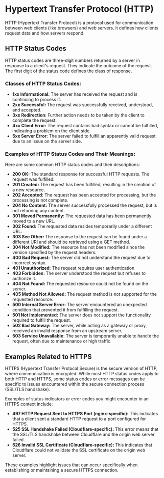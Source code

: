 # Hypertext Transfer Protocol (HTTP)

HTTP (Hypertext Transfer Protocol) is a protocol used for communication between web clients (like browsers) and web servers. It defines how clients request data and how servers respond.

## HTTP Status Codes

HTTP status codes are three-digit numbers returned by a server in response to a client's request. They indicate the outcome of the request. The first digit of the status code defines the class of response.

### Classes of HTTP Status Codes:

- **1xx Informational:** The server has received the request and is continuing to process it.
- **2xx Successful:** The request was successfully received, understood, and accepted.
- **3xx Redirection:** Further action needs to be taken by the client to complete the request.
- **4xx Client Error:** The request contains bad syntax or cannot be fulfilled, indicating a problem on the client side.
- **5xx Server Error:** The server failed to fulfill an apparently valid request due to an issue on the server side.

### Examples of HTTP Status Codes and Their Meanings:

Here are some common HTTP status codes and their descriptions:

- **200 OK:** The standard response for successful HTTP requests. The request was fulfilled.
- **201 Created:** The request has been fulfilled, resulting in the creation of a new resource.
- **202 Accepted:** The request has been accepted for processing, but the processing is not complete.
- **204 No Content:** The server successfully processed the request, but is not returning any content.
- **301 Moved Permanently:** The requested data has been permanently moved to a new URL.
- **302 Found:** The requested data resides temporarily under a different URL.
- **303 See Other:** The response to the request can be found under a different URI and should be retrieved using a GET method.
- **304 Not Modified:** The resource has not been modified since the version specified by the request headers.
- **400 Bad Request:** The server did not understand the request due to incorrect syntax.
- **401 Unauthorized:** The request requires user authentication.
- **403 Forbidden:** The server understood the request but refuses to authorize it.
- **404 Not Found:** The requested resource could not be found on the server.
- **405 Method Not Allowed:** The request method is not supported for the requested resource.
- **500 Internal Server Error:** The server encountered an unexpected condition that prevented it from fulfilling the request.
- **501 Not Implemented:** The server does not support the functionality required to fulfill the request.
- **502 Bad Gateway:** The server, while acting as a gateway or proxy, received an invalid response from an upstream server.
- **503 Service Unavailable:** The server is temporarily unable to handle the request, often due to maintenance or high traffic.

## Examples Related to HTTPS

HTTPS (Hypertext Transfer Protocol Secure) is the secure version of HTTP, where communication is encrypted. While most HTTP status codes apply to both HTTP and HTTPS, some status codes or error messages can be specific to issues encountered within the secure connection process (SSL/TLS handshake).

Examples of status indicators or error codes you might encounter in an HTTPS context include:

- **497 HTTP Request Sent to HTTPS Port (nginx-specific):** This indicates that a client sent a standard HTTP request to a port configured for HTTPS.
- **525 SSL Handshake Failed (Cloudflare-specific):** This error means that the SSL/TLS handshake between Cloudflare and the origin web server failed.
- **526 Invalid SSL Certificate (Cloudflare-specific):** This indicates that Cloudflare could not validate the SSL certificate on the origin web server.

These examples highlight issues that can occur specifically when establishing or maintaining a secure HTTPS connection.

